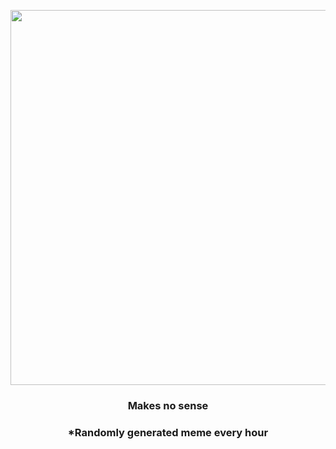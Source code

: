 <p align="center">
        <img src="https://i.imgur.com/NXUjRRw.jpg" width="600" height="600">
        </p>
        <h3 align="center">Makes no sense</h3>
        <h3 align="center">*Randomly generated meme every hour</h3>
    